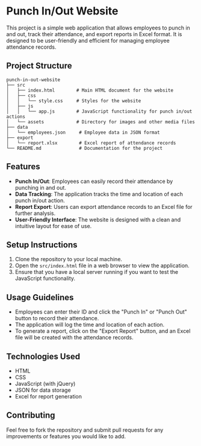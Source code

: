 # Punch In/Out Website

This project is a simple web application that allows employees to punch in and out, track their attendance, and export reports in Excel format. It is designed to be user-friendly and efficient for managing employee attendance records.

## Project Structure

```
punch-in-out-website
├── src
│   ├── index.html        # Main HTML document for the website
│   ├── css
│   │   └── style.css     # Styles for the website
│   ├── js
│   │   └── app.js        # JavaScript functionality for punch in/out actions
│   └── assets            # Directory for images and other media files
├── data
│   └── employees.json     # Employee data in JSON format
├── export
│   └── report.xlsx        # Excel report of attendance records
└── README.md              # Documentation for the project
```

## Features

- **Punch In/Out**: Employees can easily record their attendance by punching in and out.
- **Data Tracking**: The application tracks the time and location of each punch in/out action.
- **Report Export**: Users can export attendance records to an Excel file for further analysis.
- **User-Friendly Interface**: The website is designed with a clean and intuitive layout for ease of use.

## Setup Instructions

1. Clone the repository to your local machine.
2. Open the `src/index.html` file in a web browser to view the application.
3. Ensure that you have a local server running if you want to test the JavaScript functionality.

## Usage Guidelines

- Employees can enter their ID and click the "Punch In" or "Punch Out" button to record their attendance.
- The application will log the time and location of each action.
- To generate a report, click on the "Export Report" button, and an Excel file will be created with the attendance records.

## Technologies Used

- HTML
- CSS
- JavaScript (with jQuery)
- JSON for data storage
- Excel for report generation

## Contributing

Feel free to fork the repository and submit pull requests for any improvements or features you would like to add.